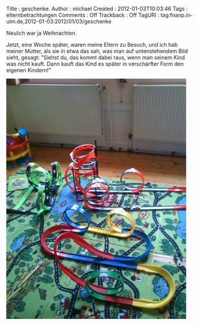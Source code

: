 Title     : geschenke.
Author    : michael
Created   : 2012-01-03T10:03:46
Tags      : elternbetrachtungen
Comments  : Off
Trackback : Off
TagURI    : tag:fnanp.in-ulm.de,2012-01-03:2012/01/03/geschenke

Neulich war ja Weihnachten.

Jetzt, eine Woche später, waren meine Eltern zu Besuch, und ich hab meiner
Mutter, als sie in etwa das sah, was man auf untenstehendem Bild sieht,
gesagt: "Siehst du, das kommt dabei raus, wenn man seinem Kind was nicht
kauft. Dann kauft das Kind es später in verschärfter Form den eigenen
Kindern!"

[![Darda Bahn](darda-klein.jpg)](darda.jpg)
